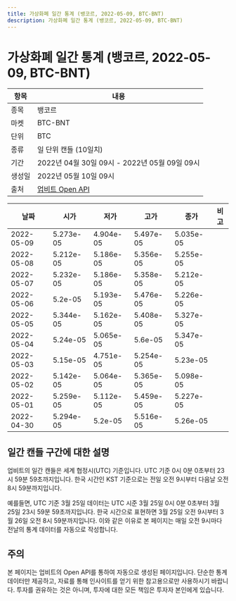 ```yaml
---
title: 가상화폐 일간 통계 (뱅코르, 2022-05-09, BTC-BNT)
description: 가상화폐 일간 통계 (뱅코르, 2022-05-09, BTC-BNT)
---
```



가상화폐 일간 통계 (뱅코르, 2022-05-09, BTC-BNT)
===

|항목|내용|
|--|--|
|종목|뱅코르|
|마켓|BTC-BNT|
|단위|BTC|
|종류|일 단위 캔들 (10일치)|
|기간|2022년 04월 30일 09시 - 2022년 05월 09일 09시|
|생성일|2022년 05월 10일 09시|
|출처|[업비트 Open API](https://docs.upbit.com)|


|날짜|시가|저가|고가|종가|비고|
|--|--|--|--|--|--|
|2022-05-09|5.273e-05|4.904e-05|5.497e-05|5.035e-05|    |
|2022-05-08|5.212e-05|5.186e-05|5.356e-05|5.255e-05|    |
|2022-05-07|5.232e-05|5.186e-05|5.358e-05|5.212e-05|    |
|2022-05-06|5.2e-05|5.193e-05|5.476e-05|5.226e-05|    |
|2022-05-05|5.344e-05|5.162e-05|5.408e-05|5.327e-05|    |
|2022-05-04|5.24e-05|5.065e-05|5.6e-05|5.347e-05|    |
|2022-05-03|5.15e-05|4.751e-05|5.254e-05|5.23e-05|    |
|2022-05-02|5.142e-05|5.064e-05|5.365e-05|5.098e-05|    |
|2022-05-01|5.259e-05|5.112e-05|5.459e-05|5.227e-05|    |
|2022-04-30|5.294e-05|5.2e-05|5.516e-05|5.26e-05|    |


일간 캔들 구간에 대한 설명
---


업비트의 일간 캔들은 세계 협정시(UTC) 기준입니다. 
UTC 기준 0시 0분 0초부터 23시 59분 59초까지입니다. 
한국 시간인 KST 기준으로는 전일 오전 9시부터 다음날 오전 8시 59분까지입니다. 


예를들면, UTC 기준 3월 25일 데이터는 UTC 시준 3월 25일 0시 0분 0초부터 3월 25일 23시 59분 59초까지입니다. 
한국 시간으로 표현하면 3월 25일 오전 9시부터 3월 26일 오전 8시 59분까지입니다. 
이와 같은 이유로 본 페이지는 매일 오전 9시마다 전날의 통계 데이터를 자동으로 작성합니다. 


주의
---


본 페이지는 업비트의 Open API를 통하여 자동으로 생성된 페이지입니다. 
단순한 통계 데이터만 제공하고, 자료를 통해 인사이트를 얻기 위한 참고용으로만 사용하시기 바랍니다. 
투자를 권유하는 것은 아니며, 투자에 대한 모든 책임은 투자자 본인에게 있습니다. 
